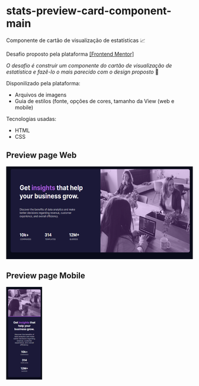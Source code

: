 # stats-preview-card-component-main

Componente de cartão de visualização de estatísticas :chart_with_upwards_trend:

Desafio proposto pela plataforma <a href="https://www.frontendmentor.io/">[Frontend Mentor]</a>
  
  <i>O desafio é construir um componente do cartão de visualização de estatística e fazê-lo o mais parecido com o design proposto</i> :hammer:
  
  Disponilizado pela plataforma:
  * Arquivos de imagens
  * Guia de estilos (fonte, opções de cores, tamanho da View (web e mobile)
 
Tecnologias usadas:

* HTML
* CSS

## Preview page Web
<img src="images/preview-page-web.PNG" height=" 250px"></img> 
## Preview page Mobile
<img src="images/preview-page-mobile.PNG" height=" 250px"></img>
